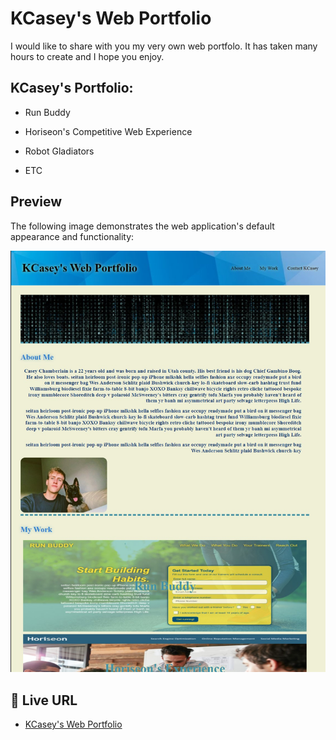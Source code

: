 # KCasey's Web Portfolio

I would like to share with you my very own web portfolo. It has taken many hours to create and I hope you enjoy.

## KCasey's Portfolio:

* Run Buddy

* Horiseon's Competitive Web Experience

* Robot Gladiators

* ETC

## Preview

The following image demonstrates the web application's default appearance and functionality:

![Screenshot of live URL](./assets/images/sample.jpg)

## 📝 Live URL

* [KCasey's Web Portfolio](https://kcaseychamberlain.github.io/kcasey-web-portfolio/)